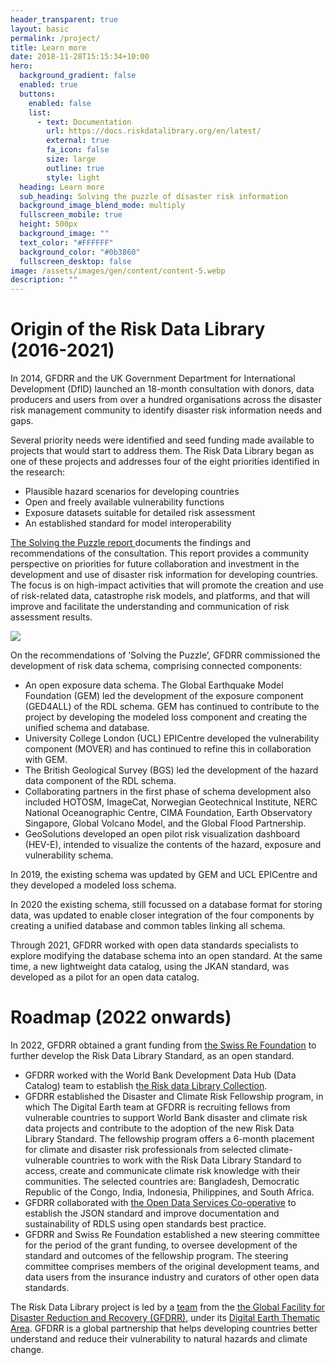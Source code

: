 ```yaml
---
header_transparent: true
layout: basic
permalink: /project/
title: Learn more
date: 2018-11-28T15:15:34+10:00
hero:
  background_gradient: false
  enabled: true
  buttons:
    enabled: false
    list:
      - text: Documentation
        url: https://docs.riskdatalibrary.org/en/latest/
        external: true
        fa_icon: false
        size: large
        outline: true
        style: light
  heading: Learn more
  sub_heading: Solving the puzzle of disaster risk information
  background_image_blend_mode: multiply
  fullscreen_mobile: true
  height: 500px
  background_image: ""
  text_color: "#FFFFFF"
  background_color: "#0b3860"
  fullscreen_desktop: false
image: /assets/images/gen/content/content-5.webp
description: ""
---
```

# Origin of the Risk Data Library (2016-2021)

In 2014, GFDRR and the UK Government Department for International Development (DfID) launched an 18-month consultation with donors, data producers and users from over a hundred organisations across the disaster risk management community to identify disaster risk information needs and gaps. 

Several priority needs were identified and seed funding made available to projects that would start to address them. The Risk Data Library began as one of these projects and addresses four of the eight priorities identified in the research:

* Plausible hazard scenarios for developing countries
* Open and freely available vulnerability functions
* Exposure datasets suitable for detailed risk assessment
* An established standard for model interoperability

[The Solving the Puzzle report ](https://www.gfdrr.org/en/solving-puzzle-innovating-reduce-risk)documents the findings and recommendations of the consultation. This report provides a community perspective on priorities for future collaboration and investment in the development and use of disaster risk information for developing countries. The focus is on high-impact activities that will promote the creation and use of risk-related data, catastrophe risk models, and platforms, and that will improve and facilitate the understanding and communication of risk assessment results.

![](https://www.gfdrr.org/sites/default/files/Screen%20Shot%202016-09-26%20at%206.08.34%20PM.png)

On the recommendations of ‘Solving the Puzzle’, GFDRR commissioned the development of risk data schema, comprising connected components:

* An open exposure data schema. The Global Earthquake Model Foundation (GEM) led the development of the exposure component (GED4ALL) of the RDL schema. GEM has continued to contribute to the project by developing the modeled loss component and creating the unified schema and database.
* University College London (UCL) EPICentre developed the vulnerability component (MOVER) and has continued to refine this in collaboration with GEM.
* The British Geological Survey (BGS) led the development of the hazard data component of the RDL schema.
* Collaborating partners in the first phase of schema development also included HOTOSM, ImageCat, Norwegian Geotechnical Institute, NERC National Oceanographic Centre, CIMA Foundation, Earth Observatory Singapore, Global Volcano Model, and the Global Flood Partnership.
* GeoSolutions developed an open pilot risk visualization dashboard (HEV-E), intended to visualize the contents of the hazard, exposure and vulnerability schema.

In 2019, the existing schema was updated by GEM and UCL EPICentre and they developed a modeled loss schema.

In 2020 the existing schema, still focussed on a database format for storing data, was updated to enable closer integration of the four components by creating a unified database and common tables linking all schema.

Through 2021, GFDRR worked with open data standards specialists to explore modifying the database schema into an open standard. At the same time, a new lightweight data catalog, using the JKAN standard, was developed as a pilot for an open data catalog.

# Roadmap (2022 onwards)

In 2022, GFDRR obtained a grant funding from [the Swiss Re Foundation](https://www.swissrefoundation.org/) to further develop the Risk Data Library Standard, as an open standard.

* GFDRR worked with the World Bank Development Data Hub (Data Catalog) team to establish t[he Risk data Library Collection](https://datacatalog.worldbank.org/search/collections/rdl).
* GFDRR established the Disaster and Climate Risk Fellowship program, in which The Digital Earth team at GFDRR is recruiting fellows from vulnerable countries to support World Bank disaster and climate risk data projects and contribute to the adoption of the new Risk Data Library Standard. The fellowship program offers a 6-month placement for climate and disaster risk professionals from selected climate-vulnerable countries to work with the Risk Data Library Standard to access, create and communicate climate risk knowledge with their communities. The selected countries are: Bangladesh, Democratic Republic of the Congo, India, Indonesia, Philippines, and South Africa.
* GFDRR collaborated with [the Open Data Services Co-operative](https://opendataservices.coop/) to establish the JSON standard and improve documentation and sustainability of RDLS using open standards best practice.
* GFDRR and Swiss Re Foundation established a new steering committee for the period of the grant funding, to oversee development of the standard and outcomes of the fellowship program. The steering committee comprises members of the original development teams, and data users from the insurance industry and curators of other open data standards.

The Risk Data Library project is led by a [team](/team/) from the [the Global Facility for Disaster Reduction and Recovery (GFDRR)](https://www.gfdrr.org/en), under its [Digital Earth Thematic Area](https://www.gfdrr.org/en/digitalearthpartnership). GFDRR is a global partnership that helps developing countries better understand and reduce their vulnerability to natural hazards and climate change.